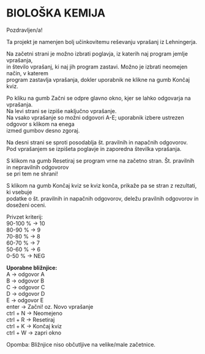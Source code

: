 BIOLOŠKA KEMIJA
===============
Pozdravljen/a!

Ta projekt je namenjen bolj učinkovitemu reševanju vprašanj iz Lehningerja.

Na začetni strani je možno izbrati poglavja, iz katerih naj program jemlje vprašanja,  
in število vprašanj, ki naj jih program zastavi. Možno je izbrati neomejen način, v katerem  
program zastavlja vprašanja, dokler uporabnik ne klikne na gumb Končaj kviz.

Po kliku na gumb Začni se odpre glavno okno, kjer se lahko odgovarja na vprašanja.  
Na levi strani se izpiše naključno vprašanje.  
Na vsako vprašanje so možni odgovori A-E; uporabnik izbere ustrezen odgovor s klikom na enega  
izmed gumbov desno zgoraj.

Na desni strani se sproti posodablja št. pravilnih in napačnih odgovorov.  
Pod vprašanjem se izpišeta poglavje in zaporedna številka vprašanja.

S klikom na gumb Resetiraj se program vrne na začetno stran. Št. pravilnih in nepravilnih odgovorov  
se pri tem ne shrani!

S klikom na gumb Končaj kviz se kviz konča, prikaže pa se stran z rezultati, ki vsebuje  
podatke o št. pravilnih in napačnih odgovorov, deležu pravilnih odgovorov in doseženi oceni.

Privzet kriterij:  
90-100 % -> 10  
80-90 % -> 9  
70-80 % -> 8  
60-70 % -> 7  
50-60 % -> 6  
0-50 % -> NEG  

**Uporabne bližnjice:**  
A -> odgovor A  
B -> odgovor B  
C -> odgovor C  
D -> odgovor D  
E -> odgovor E  
enter -> Začni! oz. Novo vprašanje  
ctrl + N -> Neomejeno  
ctrl + R -> Resetiraj  
ctrl + K -> Končaj kviz  
ctrl + W -> zapri okno  

Opomba: Bližnjice niso občutljive na velike/male začetnice.
